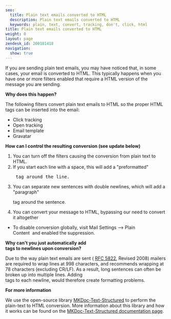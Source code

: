 ```yaml
---
seo:
  title: Plain text emails converted to HTML
  description: Plain text emails converted to HTML
  keywords: plain, text, convert, tracking, don't, click, html
title: Plain text emails converted to HTML
weight: 0
layout: page
zendesk_id: 200181418
navigation:
  show: true
---
```


If you are sending plain text emails, you may have noticed that, in some cases, your email is converted to HTML. This typically happens when you have one or more filters enabled that require a HTML version of the message you are sending.

**Why does this happen?**

The following filters convert plain text emails to HTML so the proper HTML tags can be inserted into the email:

- Click tracking
- Open tracking
- Email template
- Gravatar

**How can I control the resulting conversion (see update below)**

1. You can turn off the filters causing the conversion from plain text to HTML.
2. If you start each line with a space, this will add a "preformatted" <pre> tag around the line.
3. You can separate new sentences with double newlines, which will add a "paragraph" <p> tag around the sentence.
4. You can convert your message to HTML, bypassing our need to convert it altogether

- To disable conversion globally, visit Mail Settings --> Plain Content&nbsp;&nbsp;and&nbsp;enabled the suppression.

**Why can't you just automatically add <br /> tags to newlines upon conversion?**

Due to the way plain text emails are sent ( [RFC 5822](http://www.rfc-editor.org/rfc/rfc5322.txt "Link: http://www.rfc-editor.org/rfc/rfc5322.txt"), Revised 2008) mailers are required to wrap lines at 998 characters, and recommends wrapping at 78 characters (excluding CR/LF). As a result, long sentences can often be broken up into multiple lines. Adding <br /> tags to each newline, would therefore create formatting problems.

**For more information**

We use the open-source library [MKDoc-Text-Structured](http://search.cpan.org/~bpostle/MKDoc-Text-Structured-0.83/lib/MKDoc/Text/Structured.pm) to perform the plain-text to HTML conversion. More information about this library and how it works can be found on the [MKDoc-Text-Structured documentation page](http://search.cpan.org/~bpostle/MKDoc-Text-Structured-0.83/lib/MKDoc/Text/Structured.pm).

